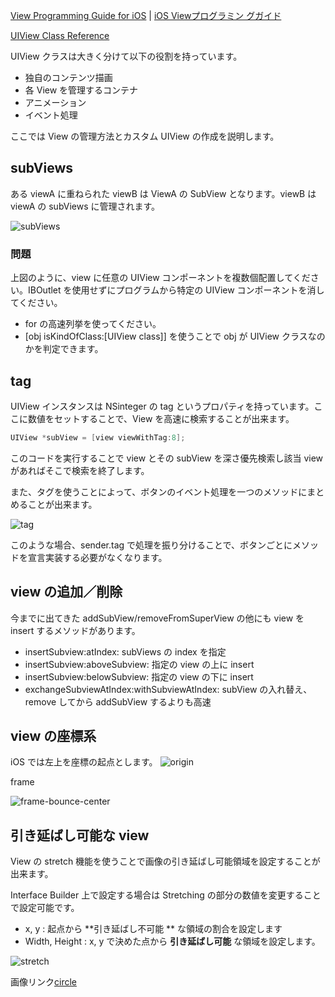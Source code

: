 [View Programming Guide for iOS](http://developer.apple.com/library/ios/documentation/windowsviews/conceptual/viewpg_iphoneos/ViewPG_iPhoneOS.pdf) | [iOS Viewプログラミン グガイド](https://developer.apple.com/jp/devcenter/ios/library/documentation/ViewPG_iPhoneOS.pdf)

[UIView Class Reference](http://developer.apple.com/library/ios/#documentation/UIKit/Reference/UIView_Class/UIView/UIView.html)

UIView クラスは大きく分けて以下の役割を持っています。

- 独自のコンテンツ描画
- 各 View を管理するコンテナ
- アニメーション
- イベント処理

ここでは View の管理方法とカスタム UIView の作成を説明します。

## subViews
ある viewA に重ねられた viewB は ViewA の SubView となります。viewB は viewA の subViews に管理されます。

![subViews](https://raw.github.com/mixi-inc/iOSTraining/master/Doc/Images/3.1/subViews.png)

### 問題
上図のように、view に任意の UIView コンポーネントを複数個配置してください。IBOutlet を使用せずにプログラムから特定の UIView コンポーネントを消してください。

- for の高速列挙を使ってください。
- [obj isKindOfClass:[UIView class]] を使うことで obj が UIView クラスなのかを判定できます。

## tag
UIView インスタンスは NSinteger の tag というプロパティを持っています。ここに数値をセットすることで、View を高速に検索することが出来ます。

```objective-c
UIView *subView = [view viewWithTag:8];
```
このコードを実行することで view とその subView を深さ優先検索し該当 view があればそこで検索を終了します。

また、タグを使うことによって、ボタンのイベント処理を一つのメソッドにまとめることが出来ます。

![tag](https://raw.github.com/mixi-inc/iOSTraining/master/Doc/Images/3.1/tag.png)

このような場合、sender.tag で処理を振り分けることで、ボタンごとにメソッドを宣言実装する必要がなくなります。

## view の追加／削除
今までに出てきた addSubView/removeFromSuperView の他にも view を insert するメソッドがあります。

* insertSubview:atIndex:  subViews の index を指定
* insertSubview:aboveSubview:  指定の view の上に insert
* insertSubview:belowSubview:  指定の view の下に insert
* exchangeSubviewAtIndex:withSubviewAtIndex:  subView の入れ替え、remove してから addSubView するよりも高速

## view の座標系
iOS では左上を座標の起点とします。
![origin](https://raw.github.com/mixi-inc/iOSTraining/master/Doc/Images/3.1/origin.png)

frame 

![frame-bounce-center](https://raw.github.com/mixi-inc/iOSTraining/master/Doc/Images/3.1/frame-bounce-center.png)

## 引き延ばし可能な view
View の stretch 機能を使うことで画像の引き延ばし可能領域を設定することが出来ます。

Interface Builder 上で設定する場合は Stretching の部分の数値を変更することで設定可能です。

- x, y : 起点から **引き延ばし不可能 ** な領域の割合を設定します
- Width, Height : x, y で決めた点から **引き延ばし可能** な領域を設定します。


![stretch](https://raw.github.com/mixi-inc/iOSTraining/master/Doc/Images/3.1/stretch.png)

画像リンク[circle](https://raw.github.com/mixi-inc/iOSTraining/master/SampleProjects/3.1/MixiViewSample/MixiViewSample/circle.png)